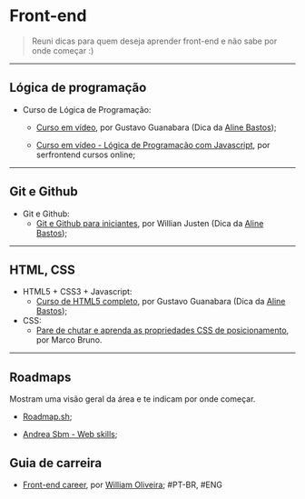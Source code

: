 # Front-end

> Reuni dicas para quem deseja aprender front-end e não sabe por onde começar :)

---
## Lógica de programação

- Curso de Lógica de Programação:
    - [Curso em vídeo](https://www.youtube.com/playlist?list=PLHz_AreHm4dmSj0MHol_aoNYCSGFqvfXV), por Gustavo Guanabara (Dica da [Aline Bastos](https://www.twitter.com/alinebastos));
    
    - [Curso em vídeo - Lógica de Programação com Javascript](https://www.youtube.com/playlist?list=PL1dUY2RYa2RidB3B134ywckDyf-FOwbv7), por serfrontend cursos online;

---

## Git e Github

- Git e Github:  
    - [Git e Github para iniciantes](https://www.udemy.com/course/git-e-github-para-iniciantes/), por Willian Justen (Dica da [Aline Bastos](https://www.twitter.com/alinebastos));  

---

## HTML, CSS
- HTML5 + CSS3 + Javascript:
    - [Curso de HTML5 completo](https://www.youtube.com/playlist?list=PLHz_AreHm4dlAnJ_jJtV29RFxnPHDuk9o), por Gustavo Guanabara (Dica da [Aline Bastos](https://www.twitter.com/alinebastos));
- CSS:
    - [Pare de chutar e aprenda as propriedades CSS de posicionamento](https://www.youtube.com/playlist?list=PLirko8T4cEmx5eBb1-9j6T6Gl4aBtZ_5x), por Marco Bruno.

---

## Roadmaps

Mostram uma visão geral da área e te indicam por onde começar.

- [Roadmap.sh](https://roadmap.sh/frontend);

- [Andrea Sbm - Web skills](https://andreasbm.github.io/web-skills/);


## Guia de carreira

    
- [Front-end career](https://frontend.guide/), por [William Oliveira](http://woliveiras.com.br/); #PT-BR, #ENG